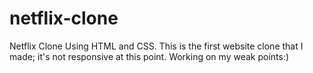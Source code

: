 # netflix-clone
 Netflix Clone Using HTML and CSS. This is the first website clone that I made; it's not responsive at this point. Working on my weak points:)

